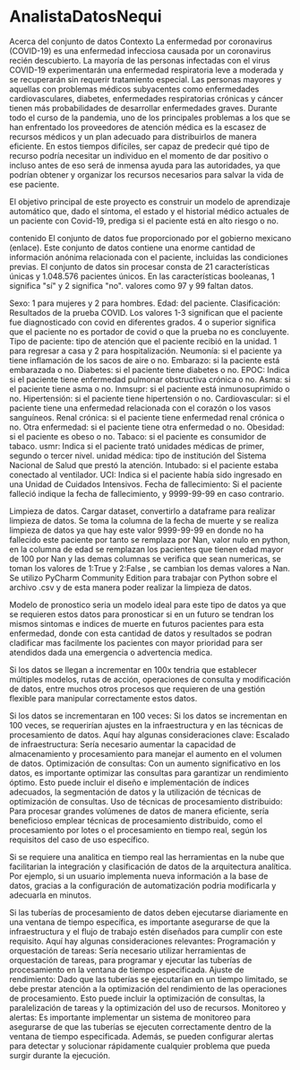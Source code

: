 # AnalistaDatosNequi
Acerca del conjunto de datos
Contexto
La enfermedad por coronavirus (COVID-19) es una enfermedad infecciosa causada por un coronavirus recién descubierto. La mayoría de las personas infectadas con el virus COVID-19 experimentarán una enfermedad respiratoria leve a moderada y se recuperarán sin requerir tratamiento especial. Las personas mayores y aquellas con problemas médicos subyacentes como enfermedades cardiovasculares, diabetes, enfermedades respiratorias crónicas y cáncer tienen más probabilidades de desarrollar enfermedades graves.
Durante todo el curso de la pandemia, uno de los principales problemas a los que se han enfrentado los proveedores de atención médica es la escasez de recursos médicos y un plan adecuado para distribuirlos de manera eficiente. En estos tiempos difíciles, ser capaz de predecir qué tipo de recurso podría necesitar un individuo en el momento de dar positivo o incluso antes de eso será de inmensa ayuda para las autoridades, ya que podrían obtener y organizar los recursos necesarios para salvar la vida de ese paciente.

El objetivo principal de este proyecto es construir un modelo de aprendizaje automático que, dado el síntoma, el estado y el historial médico actuales de un paciente con Covid-19, prediga si el paciente está en alto riesgo o no.

contenido
El conjunto de datos fue proporcionado por el gobierno mexicano (enlace). Este conjunto de datos contiene una enorme cantidad de información anónima relacionada con el paciente, incluidas las condiciones previas. El conjunto de datos sin procesar consta de 21 características únicas y 1.048.576 pacientes únicos. En las características booleanas, 1 significa "sí" y 2 significa "no". valores como 97 y 99 faltan datos.

Sexo: 1 para mujeres y 2 para hombres.
Edad: del paciente.
Clasificación: Resultados de la prueba COVID. Los valores 1-3 significan que el paciente fue diagnosticado con covid en diferentes
grados. 4 o superior significa que el paciente no es portador de covid o que la prueba no es concluyente.
Tipo de paciente: tipo de atención que el paciente recibió en la unidad. 1 para regresar a casa y 2 para hospitalización.
Neumonía: si el paciente ya tiene inflamación de los sacos de aire o no.
Embarazo: si la paciente está embarazada o no.
Diabetes: si el paciente tiene diabetes o no.
EPOC: Indica si el paciente tiene enfermedad pulmonar obstructiva crónica o no.
Asma: si el paciente tiene asma o no.
Inmsupr: si el paciente está inmunosuprimido o no.
Hipertensión: si el paciente tiene hipertensión o no.
Cardiovascular: si el paciente tiene una enfermedad relacionada con el corazón o los vasos sanguíneos.
Renal crónica: si el paciente tiene enfermedad renal crónica o no.
Otra enfermedad: si el paciente tiene otra enfermedad o no.
Obesidad: si el paciente es obeso o no.
Tabaco: si el paciente es consumidor de tabaco.
usmr: Indica si el paciente trató unidades médicas de primer, segundo o tercer nivel.
unidad médica: tipo de institución del Sistema Nacional de Salud que prestó la atención.
Intubado: si el paciente estaba conectado al ventilador.
UCI: Indica si el paciente había sido ingresado en una Unidad de Cuidados Intensivos.
Fecha de fallecimiento: Si el paciente falleció indique la fecha de fallecimiento, y 9999-99-99 en caso contrario.

Limpieza de datos.
Cargar dataset, convertirlo a dataframe para realizar limpieza de datos.
Se toma la columna de la fecha de muerte y se realiza limpieza de datos ya que hay este valor 9999-99-99 en donde no ha fallecido este paciente
por tanto se remplaza por Nan, valor nulo en python, en la columna de edad se remplazan los pacientes que tienen edad mayor de 100 por Nan
y las demas columnas se verifica que sean numericas, se toman los valores de 1:True y 2:False , se cambian los demas valores a Nan.
Se utilizo PyCharm Community Edition para trabajar con Python sobre el archivo .csv y de esta manera poder realizar la limpieza de datos.

Modelo de pronostico seria un modelo ideal para este tipo de datos ya que se requieren estos datos para pronosticar si en un futuro 
se tendran los mismos sintomas e indices de muerte en futuros pacientes para esta enfermedad, donde con esta cantidad de datos y resultados 
se podran cladificar mas facilmente los pacientes con mayor prioridad para ser atendidos dada una emergencia o advertencia medica.

Si los datos se llegan a incrementar en 100x tendria que establecer múltiples modelos, rutas de acción, operaciones de consulta y modificación de datos, entre muchos otros procesos que requieren de una gestión flexible para manipular correctamente estos datos.

Si los datos se incrementaran en 100 veces:
Si los datos se incrementan en 100 veces, se requerirían ajustes en la infraestructura y en las técnicas de procesamiento de datos. Aquí hay algunas consideraciones clave: Escalado de infraestructura: Sería necesario aumentar la capacidad de almacenamiento y procesamiento para manejar el aumento en el volumen de datos.
Optimización de consultas: Con un aumento significativo en los datos, es importante optimizar las consultas para garantizar un rendimiento óptimo. Esto puede incluir el diseño e implementación de índices adecuados, la segmentación de datos y la utilización de técnicas de optimización de consultas.
Uso de técnicas de procesamiento distribuido: Para procesar grandes volúmenes de datos de manera eficiente, sería beneficioso emplear técnicas de procesamiento distribuido, como el procesamiento por lotes o el procesamiento en tiempo real, según los requisitos del caso de uso específico.

Si se requiere una analitica en tiempo real las herramientas en la nube que facilitarian la integración y clasificación de datos de la arquitectura analítica. Por ejemplo, si un usuario implementa nueva información a la base de datos, gracias a la configuración de automatización podria modificarla y adecuarla en minutos.

Si las tuberías de procesamiento de datos deben ejecutarse diariamente en una ventana de tiempo específica, es importante asegurarse de que la infraestructura y el flujo de trabajo estén diseñados para cumplir con este requisito. Aquí hay algunas consideraciones relevantes:
Programación y orquestación de tareas: Sería necesario utilizar herramientas de orquestación de tareas, para programar y ejecutar las tuberías de procesamiento en la ventana de tiempo especificada.
Ajuste de rendimiento: Dado que las tuberías se ejecutarían en un tiempo limitado, se debe prestar atención a la optimización del rendimiento de las operaciones de procesamiento. Esto puede incluir la optimización de consultas, la paralelización de tareas y la optimización del uso de recursos.
Monitoreo y alertas: Es importante implementar un sistema de monitoreo para asegurarse de que las tuberías se ejecuten correctamente dentro de la ventana de tiempo especificada. Además, se pueden configurar alertas para detectar y solucionar rápidamente cualquier problema que pueda surgir durante la ejecución.


